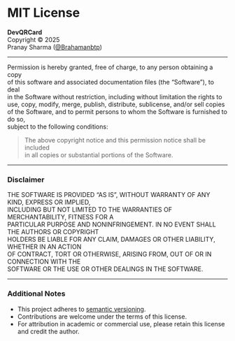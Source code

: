# MIT License

**DevQRCard**  
Copyright © 2025  
Pranay Sharma ([@Brahamanbtp](https://github.com/Brahamanbtp))

---

Permission is hereby granted, free of charge, to any person obtaining a copy  
of this software and associated documentation files (the “Software”), to deal  
in the Software without restriction, including without limitation the rights to  
use, copy, modify, merge, publish, distribute, sublicense, and/or sell copies  
of the Software, and to permit persons to whom the Software is furnished to do so,  
subject to the following conditions:

> The above copyright notice and this permission notice shall be included  
> in all copies or substantial portions of the Software.

---

### Disclaimer

THE SOFTWARE IS PROVIDED “AS IS”, WITHOUT WARRANTY OF ANY KIND, EXPRESS OR IMPLIED,  
INCLUDING BUT NOT LIMITED TO THE WARRANTIES OF MERCHANTABILITY, FITNESS FOR A  
PARTICULAR PURPOSE AND NONINFRINGEMENT. IN NO EVENT SHALL THE AUTHORS OR COPYRIGHT  
HOLDERS BE LIABLE FOR ANY CLAIM, DAMAGES OR OTHER LIABILITY, WHETHER IN AN ACTION  
OF CONTRACT, TORT OR OTHERWISE, ARISING FROM, OUT OF OR IN CONNECTION WITH THE  
SOFTWARE OR THE USE OR OTHER DEALINGS IN THE SOFTWARE.

---

### Additional Notes

- This project adheres to [semantic versioning](https://semver.org/).
- Contributions are welcome under the terms of this license.
- For attribution in academic or commercial use, please retain this license and credit the author.

